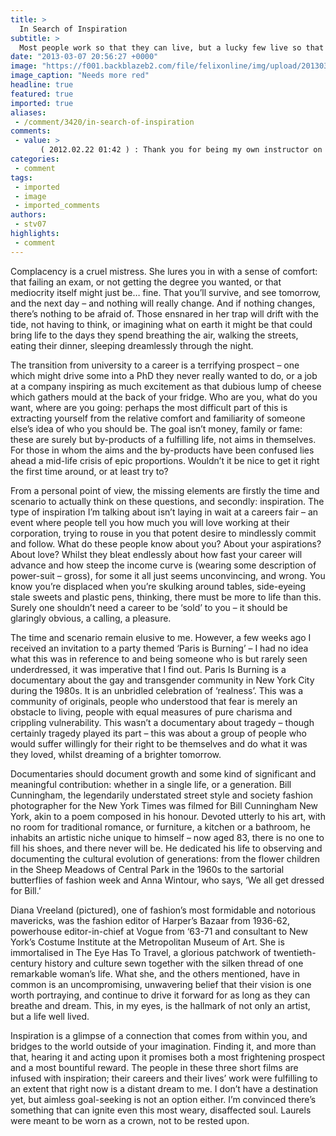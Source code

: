 ```yaml
---
title: >
  In Search of Inspiration
subtitle: >
  Most people work so that they can live, but a lucky few live so that they can work. All you need is inspiration, says Saskia Verhagen
date: "2013-03-07 20:56:27 +0000"
image: "https://f001.backblazeb2.com/file/felixonline/img/upload/201303072055-txl11-diana-vreeland.jpg"
image_caption: "Needs more red"
headline: true
featured: true
imported: true
aliases:
 - /comment/3420/in-search-of-inspiration
comments:
 - value: >
     　( 2012.02.22 01:42 ) : Thank you for being my own instructor on this topic. My sopuse and i enjoyed your article quite definitely and most of all favored how you handled the issues I considered to be controversial. You're always incredibly kind towards readers much like me and assist me in my life. Thank you.,This is both street smart and <a href="http://vrqjqjv.com">inntlligeet.</a>
categories:
 - comment
tags:
 - imported
 - image
 - imported_comments
authors:
 - stv07
highlights:
 - comment
---
```


Complacency is a cruel mistress. She lures you in with a sense of comfort: that failing an exam, or not getting the degree you wanted, or that mediocrity itself might just be… fine. That you’ll survive, and see tomorrow, and the next day – and nothing will really change. And if nothing changes, there’s nothing to be afraid of. Those ensnared in her trap will drift with the tide, not having to think, or imagining what on earth it might be that could bring life to the days they spend breathing the air, walking the streets, eating their dinner, sleeping dreamlessly through the night.

The transition from university to a career is a terrifying prospect – one which might drive some into a PhD they never really wanted to do, or a job at a company inspiring as much excitement as that dubious lump of cheese which gathers mould at the back of your fridge. Who are you, what do you want, where are you going: perhaps the most difficult part of this is extracting yourself from the relative comfort and familiarity of someone else’s idea of who you should be. The goal isn’t money, family or fame: these are surely but by-products of a fulfilling life, not aims in themselves. For those in whom the aims and the by-products have been confused lies ahead a mid-life crisis of epic proportions. Wouldn’t it be nice to get it right the first time around, or at least try to?

From a personal point of view, the missing elements are firstly the time and scenario to actually think on these questions, and secondly: inspiration. The type of inspiration I’m talking about isn’t laying in wait at a careers fair – an event where people tell you how much you will love working at their corporation, trying to rouse in you that potent desire to mindlessly commit and follow. What do these people know about you? About your aspirations? About love? Whilst they bleat endlessly about how fast your career will advance and how steep the income curve is (wearing some description of power-suit – gross), for some it all just seems unconvincing, and wrong. You know you’re displaced when you’re skulking around tables, side-eyeing stale sweets and plastic pens, thinking, there must be more to life than this. Surely one shouldn’t need a career to be ‘sold’ to you – it should be glaringly obvious, a calling, a pleasure.

The time and scenario remain elusive to me. However, a few weeks ago I received an invitation to a party themed ‘Paris is Burning’ – I had no idea what this was in reference to and being someone who is but rarely seen underdressed, it was imperative that I find out. Paris Is Burning is a documentary about the gay and transgender community in New York City during the 1980s. It is an unbridled celebration of ‘realness’. This was a community of originals, people who understood that fear is merely an obstacle to living, people with equal measures of pure charisma and crippling vulnerability. This wasn’t a documentary about tragedy – though certainly tragedy played its part – this was about a group of people who would suffer willingly for their right to be themselves and do what it was they loved, whilst dreaming of a brighter tomorrow.

Documentaries should document growth and some kind of significant and meaningful contribution: whether in a single life, or a generation. Bill Cunningham, the legendarily understated street style and society fashion photographer for the New York Times was filmed for Bill Cunningham New York, akin to a poem composed in his honour. Devoted utterly to his art, with no room for traditional romance, or furniture, a kitchen or a bathroom, he inhabits an artistic niche unique to himself – now aged 83, there is no one to fill his shoes, and there never will be. He dedicated his life to observing and documenting the cultural evolution of generations: from the flower children in the Sheep Meadows of Central Park in the 1960s to the sartorial butterflies of fashion week and Anna Wintour, who says, ‘We all get dressed for Bill.’

Diana Vreeland (pictured), one of fashion’s most formidable and notorious mavericks, was the fashion editor of Harper’s Bazaar from 1936-62, powerhouse editor-in-chief at Vogue from ‘63-71 and consultant to New York’s Costume Institute at the Metropolitan Museum of Art. She is immortalised in The Eye Has To Travel, a glorious patchwork of twentieth-century history and culture sewn together with the silken thread of one remarkable woman’s life. What she, and the others mentioned, have in common is an uncompromising, unwavering belief that their vision is one worth portraying, and continue to drive it forward for as long as they can breathe and dream. This, in my eyes, is the hallmark of not only an artist, but a life well lived.

Inspiration is a glimpse of a connection that comes from within you, and bridges to the world outside of your imagination. Finding it, and more than that, hearing it and acting upon it promises both a most frightening prospect and a most bountiful reward. The people in these three short films are infused with inspiration; their careers and their lives’ work were fulfilling to an extent that right now is a distant dream to me. I don’t have a destination yet, but aimless goal-seeking is not an option either. I’m convinced there’s something that can ignite even this most weary, disaffected soul. Laurels were meant to be worn as a crown, not to be rested upon.
